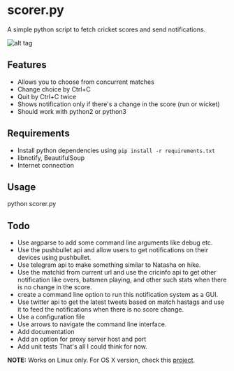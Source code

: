 # scorer.py
A simple python script to fetch cricket scores and send notifications.

![alt tag](http://i.imgur.com/LiMUo5V.png)

## Features ##
* Allows you to choose from concurrent matches
* Change choice by Ctrl+C
* Quit by Ctrl+C twice
* Shows notification only if there's a change in the score (run or wicket)
* Should work with python2 or python3

## Requirements ##
* Install python dependencies using `pip install -r requirements.txt`
* libnotify, BeautifulSoup
* Internet connection

## Usage ##
python scorer.py

## Todo ##
* Use argparse to add some command line arguments like debug etc.
* Use the pushbullet api and allow users to get notifications on their devices using pushbullet.
* Use telegram api to make something similar to Natasha on hike.
* Use the matchid from current url and use the cricinfo api to get other notification like overs, batsmen playing, and other such stats when there is no change in the score.
* create a command line option to run this notification system as a GUI.
* Use twitter api to get the latest tweets based on match hastags and use it to feed the notifications when there is no score change.
* Use a configuration file
* Use arrows to navigate the command line interface. 
* Add documentation
* Add an option for proxy server host and port
* Add unit tests
That's all I could think for now.

**NOTE:** Works on Linux only. For OS X version, check this [project](https://github.com/avinassh/score-notify).

